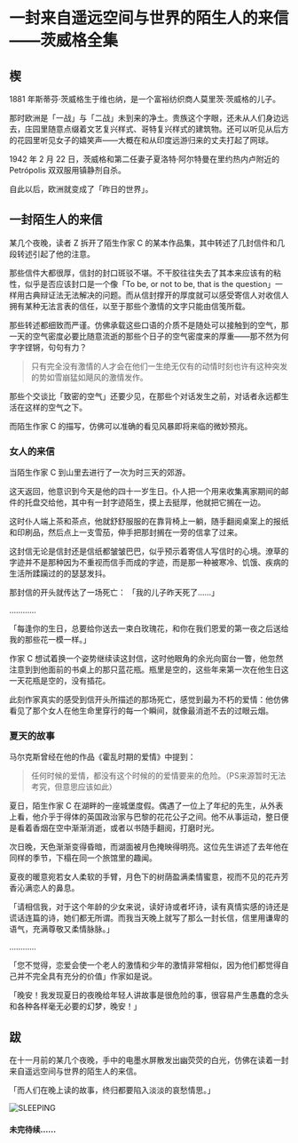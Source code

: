 # 一封来自遥远空间与世界的陌生人的来信——茨威格全集

## 楔

1881 年斯蒂芬·茨威格生于维也纳，是一个富裕纺织商人莫里茨·茨威格的儿子。

那时欧洲是「一战」与「二战」未到来的净土。贵族这个字眼，还未从人们身边远去，庄园里随意点缀着文艺复兴样式、哥特复兴样式的建筑物。还可以听见从后方的花园里听见女子的嬉笑声——大概在和从印度远游归来的丈夫打起了网球。

1942 年 2 月 22 日，茨威格和第二任妻子夏洛特·阿尔特曼在里约热内卢附近的 Petrópolis 双双服用镇静剂自杀。

自此以后，欧洲就变成了「昨日的世界」。

## 一封陌生人的来信

某几个夜晚，读者 Z 拆开了陌生作家 C 的某本作品集，其中转述了几封信件和几段转述引起了他的注意。

那些信件大都很厚，信封的封口斑驳不堪。不干胶往往失去了其本来应该有的粘性，似乎是否应该封口是一个像「To be, or not to be, that is the question」一样用古典辩证法无法解决的问题。而从信封撑开的厚度就可以感受寄信人对收信人拥有某种无法言表的信任，以至于那些个激情的文字只能由信笺所载。

那些转述都细致而严谨。仿佛承载这些口语的介质不是随处可以接触到的空气，那一天的空气密度必要比随意流逝的那些个日子的空气密度来的厚重——那不然为何字字铿锵，句句有力？

>只有完全没有激情的人才会在他们一生绝无仅有的动情时刻也许有这种突发的势如雪崩猛如飓风的激情发作。

那些个交谈比「致密的空气」还要少见，在那些个对话发生之前，对话者永远都生活在这样的空气之下。

而陌生作家 C 的描写，仿佛可以准确的看见风暴即将来临的微妙预兆。

### 女人的来信

当陌生作家 C 到山里去进行了一次为时三天的郊游。

这天返回，他意识到今天是他的四十一岁生日。仆人把一个用来收集离家期间的邮件的托盘交给他，其中有一封字迹陌生，摸上去挺厚，他就把它搁在一边。

这时仆人端上茶和茶点，他就舒舒服服的在靠背椅上一躺，随手翻阅桌案上的报纸和印刷品，然后点上一支雪茄，伸手把那封搁在一旁的信拿了过来。

这封信无论是信封还是信纸都皱皱巴巴，似乎预示着寄信人写信时的心境。潦草的字迹并不是那种因为不重视而信手而成的字迹，而是那一种被寒冷、饥饿、疾病的生活所蹂躏过的的瑟瑟发抖。

那封信的开头就传达了一场死亡：
「我的儿子昨天死了……」

…………

「每逢你的生日，总要给你送去一束白玫瑰花，和你在我们恩爱的第一夜之后送给我的那些花一模一样。」

作家 C 想试着换一个姿势继续读这封信，这时他眼角的余光向窗台一瞥，他忽然注意到到他面前的书桌上的那只蓝花瓶。瓶里是空的，这些年来第一次在他生日这一天花瓶是空的，没有插花。

此刻作家真实的感受到信开头所描述的那场死亡，感觉到最为不朽的爱情：他仿佛看见了那个女人在他生命里穿行的每一个瞬间，就像最消逝不去的过眼云烟。

### 夏天的故事

马尔克斯曾经在他的作品《霍乱时期的爱情》中提到：
>任何时候的爱情，都没有这个时候的的爱情要来的危险。（PS来源暂时无法考究，但意思应该如此）

夏日，陌生作家 C 在湖畔的一座城堡度假。偶遇了一位上了年纪的先生，从外表上看，他介乎于得体的英国政治家与巴黎的花花公子之间。他不从事运动，整日便是看着香烟在空中渐渐消逝，或者以书随手翻阅，打磨时光。

次日晚，天色渐渐变得昏暗，而湖面被月色掩映得明亮。这位先生讲述了去年他在同样的季节，下榻在同一个旅馆里的趣闻。

夏夜的暖意宛若女人柔软的手臂，月色下的树荫盈满柔情蜜意，视而不见的花卉芳香沁满恋人的鼻息。

「请相信我，对于这个年龄的少女来说，读好诗或者坏诗，读有真情实感的诗还是谎话连篇的诗，她们都无所谓。而我当天晚上就写了那么一封长信，信里用谦卑的语气，充满尊敬又柔情脉脉。」

…………

「您不觉得，恋爱会使一个老人的激情和少年的激情非常相似，因为他们都觉得自己并不完全具有充分的价值」作家如是说。

「晚安！我发现夏日的夜晚给年轻人讲故事是很危险的事，很容易产生愚蠢的念头和各种各样毫无必要的幻梦，晚安！」

## 跋

在十一月前的某几个夜晚，手中的电墨水屏散发出幽荧荧的白光，仿佛在读着一封来自遥远空间与世界的陌生人的来信。

「而人们在晚上读的故事，终归都要陷入淡淡的哀愁情思。」

![SLEEPING](C:\Users\Miracleyin\Pictures\moviescreemshot\布达佩斯大饭店)

#### 未完待续……